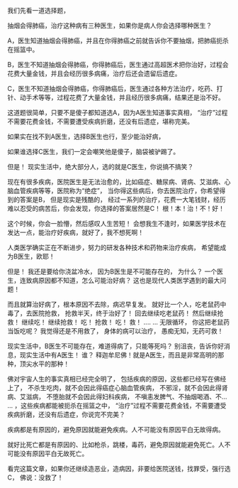 我们先看一道选择题，

抽烟会得肺癌，治疗这种病有三种医生，如果你是病人你会选择哪种医生？

A，医生知道抽烟会得肺癌，并且在你得肺癌之前就告诉你不要抽烟，把肺癌扼杀在摇篮中。

B，医生不知道抽烟会得肺癌，你得肺癌后，医生通过高超医术把你治好，过程会花费大量金钱，并且会经历很多病痛，治疗后还会遗留后遗症。

C，医生不知道抽烟会得肺癌，你得肺癌后，医生通过各种方法治疗，吃药、打针、动手术等等，过程花费了大量金钱，并且经历很多病痛，结果还是治不好。


这道题很简单，只要不是傻子都知道选A，因为A医生知道事实真相，
“治疗”过程不需要花费金钱，不需要遭受疾病折磨，还没有后遗症，堪称完美。

如果实在找不到A医生，选择B医生也行，至少能治好病，

如果谁选择C医生，我们一定会嘲笑他是傻子，脑袋被驴踢了。

但是！
现实生活中，绝大部分人，选的就是C医生，你说搞不搞笑？

现在有很多疾病，医院医生是无法治愈的，比如癌症、糖尿病、肾病、艾滋病、心脑血管疾病等等，医院称为“绝症”，
当你得这些病后，你去医院治疗，你希望得到的答案是B，
但是现实是残酷的，
经过一系列的治疗，花费一大笔钱财，经历难以忍受的病苦后，你会发现，你选择的答案居然是C！
根！本！治！不！好！

这个时候，你会一脸懵，然后感叹人生苦短！
会想我生不逢时，如果医学技术在发达一点，能治疗好疾病，就好了，我不想死啊！

人类医学确实正在不断进步，努力的研发各种技术和药物来治疗疾病，
希望能成为B医生，欧耶！

但是！
我还是要给你浇盆冷水，
因为B医生是不可能存在的，
为什么？
一个医生，连致病原因都不知道，怎么可能治好病？
这也是现代人类医学遇到的最大问题！

而且就算治好病了，根本原因不去除，病迟早复发。
就好比一个人，吃老鼠药中毒了，去医院抢救，
抢救半天，终于治好了！
回去继续吃老鼠药！
然后继续抢救！
继续吃！
继续抢救！
吃！
抢救！
吃！
救！
.... ...
无限循环，
你这把老鼠药当饭吃呢？
我觉得还是不用救了，
身体的病可以治疗，
愚痴无知，无药可救！

现实生活中，B医生不可能存在，难道得病了，只能等死吗？
别沮丧，告诉你好消息，现实生活中有A医生！
谁？
释迦牟尼佛！就是A医生，而且是非常高明的那种，顶尖水平的那种！

佛对宇宙人生的事实真相已经完全明了，
包括疾病的原因，这些都已经写在佛经上了，
不杀生吃肉，就不会因此得癌症心脑血管疾病，
不邪淫，就不会因此得肾病、艾滋病，
不堕胎就不会因此得妇科疾病，
不嗔恚发脾气、不抽烟喝酒、不... ... ，这些疾病都能被扼杀在摇篮之中，
“治疗”过程不需要花费金钱，不需要遭受疾病折磨，还没有后遗症，你说完不完美？

疾病都是有原因的，避免原因就能避免疾病。人不可能没有原因平白无故得病。

就好比死亡都是有原因的、比如枪杀，跳楼，毒药，避免原因就能避免死亡。人不可能没有原因平白无故死亡。

看完这篇文章，如果你还继续造恶业，造病因，非要给医院送钱，找罪受，强行选C，
佛说：没救了！





